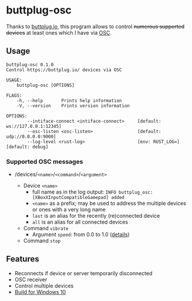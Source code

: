 # buttplug-osc

Thanks to [buttplug.io](https://buttplug.io/), this program allows to control
~~numerous supported devices~~ at least ones which I have via [OSC](https://en.wikipedia.org/wiki/Open_Sound_Control).

## Usage

```shell
buttplug-osc 0.1.0
Control https://buttplug.io/ devices via OSC

USAGE:
    buttplug-osc [OPTIONS]

FLAGS:
    -h, --help       Prints help information
    -V, --version    Prints version information

OPTIONS:
        --intiface-connect <intiface-connect>     [default: ws://127.0.0.1:12345]
        --osc-listen <osc-listen>                 [default: udp://0.0.0.0:9000]
        --log-level <rust-log>                    [env: RUST_LOG=]  [default: debug]
```

### Supported OSC messages

* /devices/`<name>`/`<command>`/`<argument>`

  * Device `<name>`
    * full name as in the log output: `INFO buttplug_osc: [XBoxXInputCompatibleGamepad] added`
    * `<name>` as a prefix; may be used to address the multiple devices or ones with a very long name
    * `last` is an alias for the recently (re)connected device
    * `all` is an alias for all connected devices
  * Command `vibrate`
    * Argument `speed`: from 0.0 to 1.0 ([details](https://docs.rs/buttplug/3.0.0/buttplug/client/device/enum.VibrateCommand.html#variant.Speed))
  * Command `stop`

## Features

* Reconnects if device or server temporarily disconnected
* OSC receiver
* Control multiple devices
* [Build for Windows 10](https://github.com/AlexanderPavlenko/buttplug-osc/releases/latest/download/buttplug-osc.exe)
